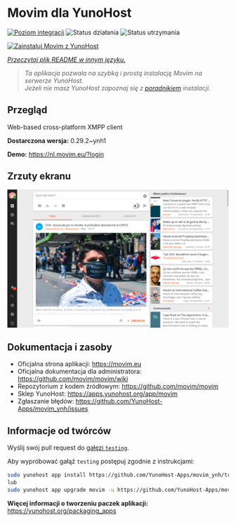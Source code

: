 <!--
To README zostało automatycznie wygenerowane przez <https://github.com/YunoHost/apps/tree/master/tools/readme_generator>
Nie powinno być ono edytowane ręcznie.
-->

# Movim dla YunoHost

[![Poziom integracji](https://apps.yunohost.org/badge/integration/movim)](https://ci-apps.yunohost.org/ci/apps/movim/)
![Status działania](https://apps.yunohost.org/badge/state/movim)
![Status utrzymania](https://apps.yunohost.org/badge/maintained/movim)

[![Zainstaluj Movim z YunoHost](https://install-app.yunohost.org/install-with-yunohost.svg)](https://install-app.yunohost.org/?app=movim)

*[Przeczytaj plik README w innym języku.](./ALL_README.md)*

> *Ta aplikacja pozwala na szybką i prostą instalację Movim na serwerze YunoHost.*  
> *Jeżeli nie masz YunoHost zapoznaj się z [poradnikiem](https://yunohost.org/install) instalacji.*

## Przegląd

Web-based cross-platform XMPP client


**Dostarczona wersja:** 0.29.2~ynh1

**Demo:** <https://nl.movim.eu/?login>

## Zrzuty ekranu

![Zrzut ekranu z Movim](./doc/screenshots/movim.png)

## Dokumentacja i zasoby

- Oficjalna strona aplikacji: <https://movim.eu>
- Oficjalna dokumentacja dla administratora: <https://github.com/movim/movim/wiki>
- Repozytorium z kodem źródłowym: <https://github.com/movim/movim>
- Sklep YunoHost: <https://apps.yunohost.org/app/movim>
- Zgłaszanie błędów: <https://github.com/YunoHost-Apps/movim_ynh/issues>

## Informacje od twórców

Wyślij swój pull request do [gałęzi `testing`](https://github.com/YunoHost-Apps/movim_ynh/tree/testing).

Aby wypróbować gałąź `testing` postępuj zgodnie z instrukcjami:

```bash
sudo yunohost app install https://github.com/YunoHost-Apps/movim_ynh/tree/testing --debug
lub
sudo yunohost app upgrade movim -u https://github.com/YunoHost-Apps/movim_ynh/tree/testing --debug
```

**Więcej informacji o tworzeniu paczek aplikacji:** <https://yunohost.org/packaging_apps>
